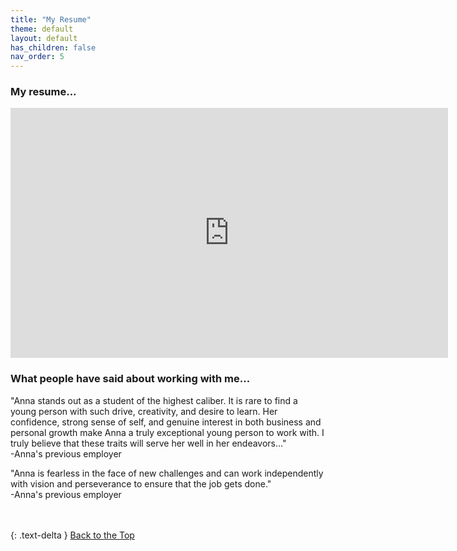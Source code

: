 ```yaml
---
title: "My Resume"
theme: default
layout: default
has_children: false
nav_order: 5
---
```


### My resume...
<iframe src="https://onedrive.live.com/embed?cid=6D17A4362C1AAE2F&amp;resid=6D17A4362C1AAE2F%2124464&amp;authkey=AC3qwzU9mWoBDyM&amp;em=2&amp;wdStartOn=1&amp;wdEmbedCode=0" width="700px" height="400px" frameborder="0">This is an embedded <a target="_blank" href="https://office.com">Microsoft Office</a> PDF, powered by <a target="_blank" href="https://office.com/webapps">Office</a>.</iframe>

### What people have said about working with me...

"Anna stands out as a student of the highest caliber. It is rare to find a young person with such drive, creativity, and desire to learn. Her confidence, strong sense of self, and genuine interest in both business and personal growth make Anna a truly exceptional young person to work with. I truly believe that these traits will serve her well in her endeavors..."<br>
-Anna's previous employer


"Anna is fearless in the face of new challenges and can work independently with vision and perseverance to ensure that the job gets done."<br>
-Anna's previous employer

<br>
<br>
{: .text-delta }
<a href="#top">Back to the Top</a>
